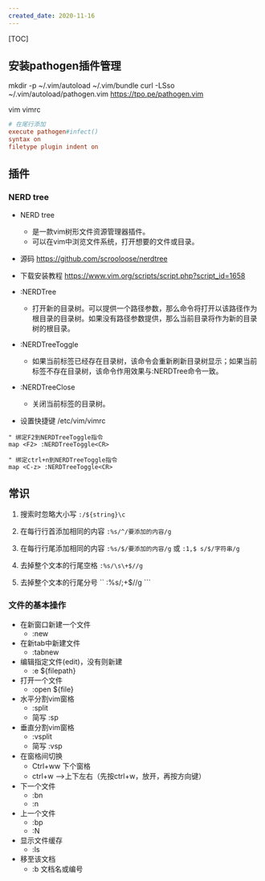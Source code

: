 ```yaml
---
created_date: 2020-11-16
---
```


[TOC]

## 安装pathogen插件管理
mkdir -p ~/.vim/autoload ~/.vim/bundle
curl -LSso ~/.vim/autoload/pathogen.vim https://tpo.pe/pathogen.vim

vim vimrc
```conf
# 在尾行添加
execute pathogen#infect()
syntax on
filetype plugin indent on
```

## 插件
### NERD tree
- NERD tree
    - 是一款vim树形文件资源管理器插件。
    - 可以在vim中浏览文件系统，打开想要的文件或目录。
- 源码 https://github.com/scrooloose/nerdtree
- 下载安装教程 https://www.vim.org/scripts/script.php?script_id=1658

- :NERDTree
    - 打开新的目录树。可以提供一个路径参数，那么命令将打开以该路径作为根目录的目录树。如果没有路径参数提供，那么当前目录将作为新的目录树的根目录。
- :NERDTreeToggle
    - 如果当前标签已经存在目录树，该命令会重新刷新目录树显示；如果当前标签不存在目录树，该命令作用效果与:NERDTree命令一致。
- :NERDTreeClose
    - 关闭当前标签的目录树。

- 设置快捷键 /etc/vim/vimrc 
```
" 绑定F2到NERDTreeToggle指令
map <F2> :NERDTreeToggle<CR>

" 绑定ctrl+n到NERDTreeToggle指令
map <C-z> :NERDTreeToggle<CR>
```

## 常识
1. 搜索时忽略大小写 `` :/${string}\c ``

2. 在每行行首添加相同的内容 `` :%s/^/要添加的内容/g `` 

3. 在每行行尾添加相同的内容 `` :%s/$/要添加的内容/g `` 或 `` :1,$ s/$/字符串/g ``

4. 去掉整个文本的行尾空格 `` :%s/\s\+$//g `` 
5. 去掉整个文本的行尾分号 `` :%s/\;\+$//g ```

### 文件的基本操作
- 在新窗口新建一个文件
    - :new
- 在新tab中新建文件
    - :tabnew
- 编辑指定文件(edit)，没有则新建
    - :e ${filepath}
- 打开一个文件
    - :open ${file}
- 水平分割vim窗格
    - :split  
    - 简写 :sp
- 垂直分割vim窗格
    - :vsplit
    - 简写 :vsp
- 在窗格间切换
    - Ctrl+ww 下个窗格
    - ctrl+w –>上下左右（先按ctrl+w，放开，再按方向键）  
- 下一个文件
    - :bn
    - :n
- 上一个文件
    - :bp
    - :N
- 显示文件缓存
    - :ls
- 移至该文档
    - :b 文档名或编号